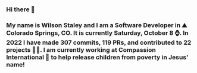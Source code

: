 ### Hi there 👋

### My name is Wilson Staley and I am a Software Developer in ⛰ Colorado Springs, CO.  It is currently Saturday, October 8 ⌚. In 2022 I have made 307 commits, 119 PRs, and contributed to 22 projects 👨‍💻. I am currently working at Compassion International 🏢 to help release children from poverty in Jesus' name!